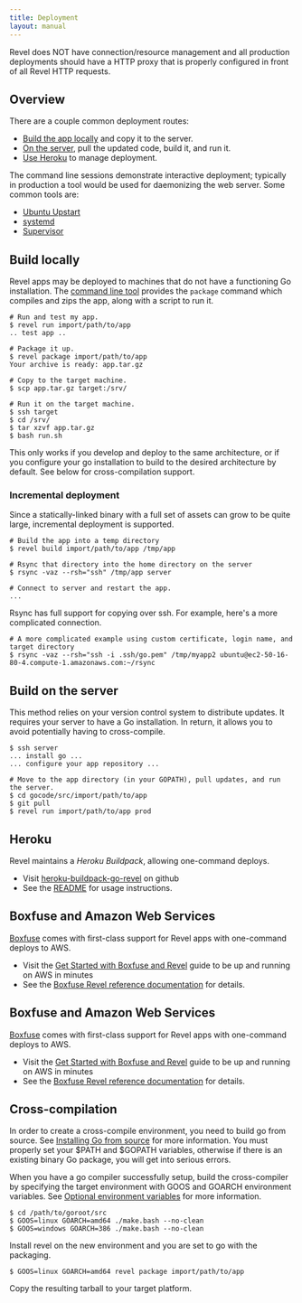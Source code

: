 ```yaml
---
title: Deployment
layout: manual
---
```


<div class="alert alert-success">
Revel does NOT have connection/resource management and all production deployments 
should have a HTTP proxy that is properly configured in front of all Revel HTTP requests.
</div>

## Overview

There are a couple common deployment routes:

* [Build the app locally](#build-local) and copy it to the server.
* [On the server](#build-server), pull the updated code, build it, and run it.
* [Use Heroku](#heroku) to manage deployment.

The command line sessions demonstrate interactive deployment; typically in production
 a tool would be used for daemonizing the web server.  Some common tools are:

* [Ubuntu Upstart](http://upstart.ubuntu.com)
* [systemd](http://www.freedesktop.org/wiki/Software/systemd)
* [Supervisor](http://supervisord.org/)

<a name="build-local"></a>

## Build locally

Revel apps may be deployed to machines that do not have a functioning Go
installation.  The [command line tool](tool.html) provides the `package` command
which compiles and zips the app, along with a script to run it.

	# Run and test my app.
	$ revel run import/path/to/app
	.. test app ..

	# Package it up.
	$ revel package import/path/to/app
	Your archive is ready: app.tar.gz

	# Copy to the target machine.
	$ scp app.tar.gz target:/srv/

	# Run it on the target machine.
	$ ssh target
	$ cd /srv/
    $ tar xzvf app.tar.gz
	$ bash run.sh

This only works if you develop and deploy to the same architecture, or if you configure your go
installation to build to the desired architecture by default. See below for cross-compilation support.

### Incremental deployment

Since a statically-linked binary with a full set of assets can grow to be quite
large, incremental deployment is supported.

    # Build the app into a temp directory
    $ revel build import/path/to/app /tmp/app

    # Rsync that directory into the home directory on the server
    $ rsync -vaz --rsh="ssh" /tmp/app server

    # Connect to server and restart the app.
    ...

Rsync has full support for copying over ssh.  For example, here's a more complicated connection.

    # A more complicated example using custom certificate, login name, and target directory
    $ rsync -vaz --rsh="ssh -i .ssh/go.pem" /tmp/myapp2 ubuntu@ec2-50-16-80-4.compute-1.amazonaws.com:~/rsync

<a name="build-server"></a>

## Build on the server

This method relies on your version control system to distribute updates.  It
requires your server to have a Go installation.  In return, it allows you to
avoid potentially having to cross-compile.

    $ ssh server
    ... install go ...
    ... configure your app repository ...

    # Move to the app directory (in your GOPATH), pull updates, and run the server.
    $ cd gocode/src/import/path/to/app
    $ git pull
    $ revel run import/path/to/app prod

    
<a name="heroku"></a>
    
## Heroku

Revel maintains a *Heroku Buildpack*, allowing one-command deploys.

- Visit [heroku-buildpack-go-revel](https://github.com/revel/heroku-buildpack-go-revel) on github
- See the [README](https://github.com/revel/heroku-buildpack-go-revel/blob/master/README.md) for usage instructions.

## Boxfuse and Amazon Web Services

[Boxfuse](https://boxfuse.com) comes with first-class support for Revel apps with one-command deploys to AWS.

- Visit the [Get Started with Boxfuse and Revel](https://boxfuse.com/getstarted/revel) guide to be up and running on AWS in minutes
- See the [Boxfuse Revel reference documentation](https://boxfuse.com/docs/payloads/revel) for details.

## Boxfuse and Amazon Web Services

[Boxfuse](https://boxfuse.com) comes with first-class support for Revel apps with one-command deploys to AWS.

- Visit the [Get Started with Boxfuse and Revel](https://boxfuse.com/getstarted/revel) guide to be up and running on AWS in minutes
- See the [Boxfuse Revel reference documentation](https://boxfuse.com/docs/payloads/revel) for details.


## Cross-compilation

In order to create a cross-compile environment, you need to build go from source.
See
[Installing Go from source](http://golang.org/doc/install/source)
for more information.
You must properly set your $PATH and $GOPATH variables, otherwise if there is an existing
binary Go package, you will get into serious errors.

When you have a go compiler successfully setup, build the cross-compiler by
specifying the target environment with GOOS and GOARCH environment variables. See
[Optional environment variables](http://golang.org/doc/install/source#environment)
for more information.

    $ cd /path/to/goroot/src
    $ GOOS=linux GOARCH=amd64 ./make.bash --no-clean
    $ GOOS=windows GOARCH=386 ./make.bash --no-clean

Install revel on the new environment and you are set to go with the packaging.

    $ GOOS=linux GOARCH=amd64 revel package import/path/to/app

Copy the resulting tarball to your target platform.

